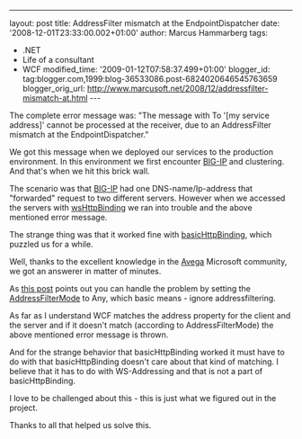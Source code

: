 ---
layout: post
title: AddressFilter mismatch at the EndpointDispatcher
date: '2008-12-01T23:33:00.002+01:00'
author: Marcus Hammarberg
tags:
  - .NET
  - Life of a consultant
  - WCF
modified_time: '2009-01-12T07:58:37.499+01:00'
blogger_id: tag:blogger.com,1999:blog-36533086.post-6824020646545763659
blogger_orig_url: http://www.marcusoft.net/2008/12/addressfilter-mismatch-at.html ---

The complete error message was: "The message with To '\[my service
address\]' cannot be processed at the receiver, due to an AddressFilter
mismatch at the EndpointDispatcher."

We got this message when we deployed our services to the production
environment. In this environment we first encounter
[BIG-IP](http://www.f5.com/products/big-ip/) and clustering. And that's
when we hit this brick wall.

The scenario was that [BIG-IP](http://www.f5.com/products/big-ip/) had
one DNS-name/Ip-address that "forwarded" request to two different
servers. However when we accessed the servers with
[wsHttpBinding](http://msdn.microsoft.com/en-us/library/system.servicemodel.wshttpbinding.aspx)
we ran into trouble and the above mentioned error message.

The strange thing was that it worked fine with
[basicHttpBinding](http://msdn.microsoft.com/en-us/library/ms731361.aspx),
which puzzled us for a while.

Well, thanks to the excellent knowledge in the
[Avega](http://www.avegagroup.se/) Microsoft community, we got an
answerer in matter of minutes.

As [this
post](http://msdn2.microsoft.com/en-us/library/system.servicemodel.servicebehaviorattribute.addressfiltermode.aspx)
points out you can handle the problem by setting the
[AddressFilterMode](http://msdn.microsoft.com/en-us/library/system.servicemodel.servicebehaviorattribute.addressfiltermode.aspx)
to Any, which basic means - ignore addressfiltering.

As far as I understand WCF matches the address property for the client
and the server and if it doesn't match (according to AddressFilterMode)
the above mentioned error message is thrown.

And for the strange behavior that basicHttpBinding worked it must have
to do with that basicHttpBinding doesn't care about that kind of
matching. I believe that it has to do with WS-Addressing and that is not
a part of basicHttpBinding.

I love to be challenged about this - this is just what we figured out in
the project.

Thanks to all that helped us solve this.
